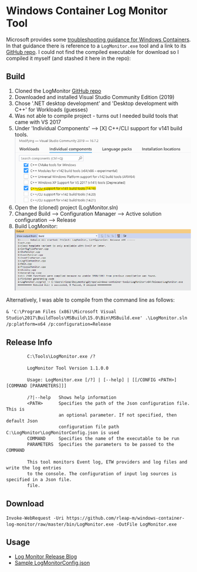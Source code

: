 # Windows Container Log Monitor Tool

Microsoft provides some [troubleshooting guidance for Windows Containers](https://docs.microsoft.com/en-us/virtualization/windowscontainers/troubleshooting).  In that guidance there is reference to a ```LogMonitor.exe``` tool and a link to its [GitHub repo](https://github.com/microsoft/windows-container-tools/tree/master/LogMonitor).  I could not find the compiled executable for download so I compiled it myself (and stashed it here in the repo):

## Build
1. Cloned the LogMonitor [GitHub repo](https://github.com/microsoft/windows-container-tools/tree/master/LogMonitor)
1. Downloaded and installed Visual Studio Community Edition (2019)
1. Chose '.NET desktop development' and 'Desktop development with C++' for Workloads (guesses)
1. Was not able to compile project - turns out I needed build tools that came with VS 2017
1. Under 'Individual Components' --> [X] C++/CLI support for v141 build tools. ![Visual Studio 2017 Build Tools - needed to Compile](./images/vs2017-build-tools.png)
1. Open the (cloned) project (LogMonitor.sln)
1. Changed Build --> Configuration Manager --> Active solution configuration --> Release
1. Build LogMonitor: ![Visual Studio 2017 Build Tools - needed to Compile](./images/log-monitor-build-output.png)

Alternatively, I was able to compile from the command line as follows:

```& 'C:\Program Files (x86)\Microsoft Visual Studio\2017\BuildTools\MSBuild\15.0\Bin\MSBuild.exe' .\LogMonitor.sln /p:platform=x64 /p:configuration=Release```

## Release Info
```
        C:\Tools\LogMonitor.exe /?

        LogMonitor Tool Version 1.1.0.0

        Usage: LogMonitor.exe [/?] | [--help] | [[/CONFIG <PATH>][COMMAND [PARAMETERS]]]

        /?|--help   Shows help information
        <PATH>      Specifies the path of the Json configuration file. This is
                    an optional parameter. If not specified, then default Json
                    configuration file path C:\LogMonitor\LogMonitorConfig.json is used
        COMMAND     Specifies the name of the executable to be run
        PARAMETERS  Specifies the parameters to be passed to the COMMAND

        This tool monitors Event log, ETW providers and log files and write the log entries
        to the console. The configuration of input log sources is specified in a Json file.
        file.
```
## Download

```Invoke-WebRequest -Uri https://github.com/rleap-m/windows-container-log-monitor/raw/master/bin/LogMonitor.exe -OutFile LogMonitor.exe```

## Usage

- [Log Monitor Release Blog](https://techcommunity.microsoft.com/t5/containers/windows-containers-log-monitor-opensource-release/ba-p/973947)
- [Sample LogMonitorConfig.json](https://github.com/microsoft/windows-container-tools/blob/master/LogMonitor/src/LogMonitor/sample-config-files/IIS/LogMonitorConfig.json)